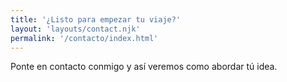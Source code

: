 ```yaml
---
title: '¿Listo para empezar tu viaje?'
layout: 'layouts/contact.njk'
permalink: '/contacto/index.html'
---
```


Ponte en contacto conmigo y así veremos como abordar tú idea.
